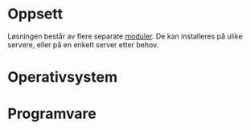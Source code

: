 # Oppsett

Løsningen består av flere separate [moduler](moduler.md).
De kan installeres på ulike servere, eller på en enkelt server etter behov.

# Operativsystem

# Programvare
